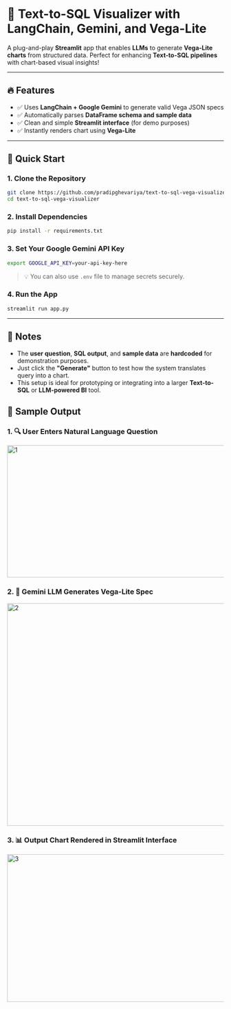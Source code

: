 # 🧠 Text-to-SQL Visualizer with LangChain, Gemini, and Vega-Lite

A plug-and-play **Streamlit** app that enables **LLMs** to generate **Vega-Lite charts** from structured data. Perfect for enhancing **Text-to-SQL pipelines** with chart-based visual insights!

---

## 🔥 Features

* ✅ Uses **LangChain + Google Gemini** to generate valid Vega JSON specs
* ✅ Automatically parses **DataFrame schema and sample data**
* ✅ Clean and simple **Streamlit interface** (for demo purposes)
* ✅ Instantly renders chart using **Vega-Lite**

---

## 🚀 Quick Start

### 1. Clone the Repository

```bash
git clone https://github.com/pradipghevariya/text-to-sql-vega-visualizer.git
cd text-to-sql-vega-visualizer
```

### 2. Install Dependencies

```bash
pip install -r requirements.txt
```

### 3. Set Your Google Gemini API Key

```bash
export GOOGLE_API_KEY=your-api-key-here
```

> 💡 You can also use `.env` file to manage secrets securely.

### 4. Run the App

```bash
streamlit run app.py
```

---

## 📝 Notes

* The **user question**, **SQL output**, and **sample data** are **hardcoded** for demonstration purposes.
* Just click the **"Generate"** button to test how the system translates query into a chart.
* This setup is ideal for prototyping or integrating into a larger **Text-to-SQL** or **LLM-powered BI** tool.

## 📸 Sample Output

### 1. 🔍 User Enters Natural Language Question 
<img width="695" height="307" alt="1" src="https://github.com/user-attachments/assets/35ba9385-8868-40b1-a0f4-9327f05ad03b" />

### 2. 🧠 Gemini LLM Generates Vega-Lite Spec
<img width="649" height="517" alt="2" src="https://github.com/user-attachments/assets/ac2a0fa5-5a05-4e05-b6ef-f8ed3646a86e" />

### 3. 📊 Output Chart Rendered in Streamlit Interface
<img width="662" height="343" alt="3" src="https://github.com/user-attachments/assets/f533b52f-31b3-4ca4-8059-48525897a78b" />


